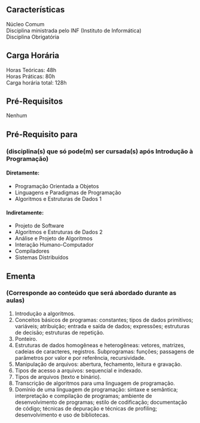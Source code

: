 ## Características  
Núcleo Comum  
Disciplina ministrada pelo INF (Instituto de Informática)  
Disciplina Obrigatória

## Carga Horária  
Horas Teóricas: 48h  
Horas Práticas: 80h  
Carga horária total: 128h  

## Pré-Requisitos  
Nenhum  

## Pré-Requisito para  
### (disciplina(s) que só pode(m) ser cursada(s) após Introdução à Programação)  

#### Diretamente:
* Programação Orientada a Objetos    
* Linguagens e Paradigmas de Programação  
* Algoritmos e Estruturas de Dados 1  

#### Indiretamente:  
* Projeto de Software
* Algoritmos e Estruturas de Dados 2  
* Análise e Projeto de Algoritmos
* Interação Humano-Computador  
* Compiladores  
* Sistemas Distribuídos

## Ementa  
### (Corresponde ao conteúdo que será abordado durante as aulas)  
1.	Introdução a algoritmos. 
2.	Conceitos básicos de programas: constantes; tipos de dados primitivos; variáveis; atribuição; entrada e saída de dados; expressões; estruturas de decisão; estruturas de repetição. 
3.	Ponteiro. 
4.	Estruturas de dados homogêneas e heterogêneas: vetores, matrizes, cadeias de caracteres, registros. Subprogramas: funções; passagens de parâmetros por valor e por referência, recursividade. 
5.	Manipulação de arquivos: abertura, fechamento, leitura e gravação. 
6.	Tipos de acesso a arquivos: sequencial e indexado. 
7.	Tipos de arquivos (texto e binário). 
8.	Transcrição de algoritmos para uma linguagem de programação.  
9.	Domínio de uma linguagem de programação: sintaxe e semântica; interpretação e compilação de programas; ambiente de desenvolvimento de programas; estilo de codificação; documentação de código; técnicas de depuração e técnicas de profiling; desenvolvimento e uso de bibliotecas.
